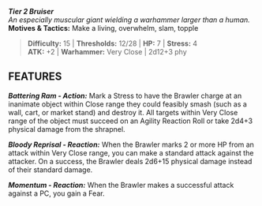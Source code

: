 ***Tier 2 Bruiser***  
*An especially muscular giant wielding a warhammer larger than a human.*  
**Motives & Tactics:** Make a living, overwhelm, slam, topple

> **Difficulty:** 15 | **Thresholds:** 12/28 | **HP:** 7 | **Stress:** 4  
> **ATK:** +2 | **Warhammer:** Very Close | 2d12+3 phy  

## FEATURES

***Battering Ram - Action:*** Mark a Stress to have the Brawler charge at an inanimate object within Close range they could feasibly smash (such as a wall, cart, or market stand) and destroy it. All targets within Very Close range of the object must succeed on an Agility Reaction Roll or take 2d4+3 physical damage from the shrapnel.

***Bloody Reprisal - Reaction:*** When the Brawler marks 2 or more HP from an attack within Very Close range, you can make a standard attack against the attacker. On a success, the Brawler deals 2d6+15 physical damage instead of their standard damage.

***Momentum - Reaction:*** When the Brawler makes a successful attack against a PC, you gain a Fear.
